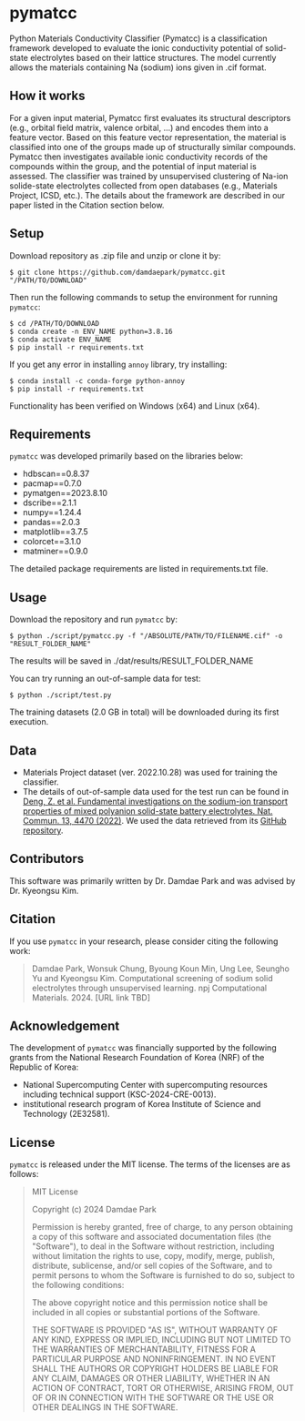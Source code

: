 # pymatcc
Python Materials Conductivity Classifier (Pymatcc) is a classification framework developed to evaluate the ionic conductivity potential of solid-state electrolytes based on their lattice structures. The model currently allows the materials containing Na (sodium) ions given in .cif format.

## How it works
For a given input material, Pymatcc first evaluates its structural descriptors (e.g., orbital field matrix, valence orbital, ...) and encodes them into a feature vector. Based on this feature vector representation, the material is classified into one of the groups made up of structurally similar compounds. Pymatcc then investigates available ionic conductivity records of the compounds within the group, and the potential of input material is assessed. The classifier was trained by unsupervised clustering of Na-ion solide-state electrolytes collected from open databases (e.g., Materials Project, ICSD, etc.). The details about the framework are described in our paper listed in the Citation section below. <br/>

## Setup
Download repository as .zip file and unzip or clone it by:

    $ git clone https://github.com/damdaepark/pymatcc.git "/PATH/TO/DOWNLOAD"
    

Then run the following commands to setup the environment for running `pymatcc`:

    $ cd /PATH/TO/DOWNLOAD
    $ conda create -n ENV_NAME python=3.8.16
    $ conda activate ENV_NAME
    $ pip install -r requirements.txt

If you get any error in installing `annoy` library, try installing:

    $ conda install -c conda-forge python-annoy
    $ pip install -r requirements.txt

Functionality has been verified on Windows (x64) and Linux (x64).

## Requirements
`pymatcc` was developed primarily based on the libraries below: <br/>
- hdbscan==0.8.37 <br/>
- pacmap==0.7.0 <br/>
- pymatgen==2023.8.10 <br/>
- dscribe==2.1.1 <br/>
- numpy==1.24.4 <br/>
- pandas==2.0.3 <br/>
- matplotlib==3.7.5 <br/>
- colorcet==3.1.0 <br/>
- matminer==0.9.0 <br/>

The detailed package requirements are listed in requirements.txt file.

## Usage
Download the repository and run `pymatcc` by:

    $ python ./script/pymatcc.py -f "/ABSOLUTE/PATH/TO/FILENAME.cif" -o "RESULT_FOLDER_NAME"

The results will be saved in ./dat/results/RESULT_FOLDER_NAME <br/>

You can try running an out-of-sample data for test:

    $ python ./script/test.py

The training datasets (2.0 GB in total) will be downloaded during its first execution.

## Data
- Materials Project dataset (ver. 2022.10.28) was used for training the classifier.
- The details of out-of-sample data used for the test run can be found in [Deng, Z. et al. Fundamental investigations on the sodium-ion transport properties of mixed polyanion solid-state battery electrolytes. Nat. Commun. 13, 4470 (2022)](https://www.nature.com/articles/s41467-022-32190-7). We used the data retrieved from its [GitHub repository](https://github.com/caneparesearch/NASICON_KMC_paper_data).

## Contributors
This software was primarily written by Dr. Damdae Park and was advised by Dr. Kyeongsu Kim.

## Citation
If you use `pymatcc` in your research, please consider citing the following work:
	
> Damdae Park, Wonsuk Chung, Byoung Koun Min, Ung Lee, Seungho Yu and Kyeongsu Kim.
> Computational screening of sodium solid electrolytes through unsupervised learning.
> npj Computational Materials. 2024. [URL link TBD]

## Acknowledgement
The development of `pymatcc` was financially supported by the following grants from the National Research Foundation of Korea (NRF) of the Republic of Korea:
- National Supercomputing Center with supercomputing resources including technical support (KSC-2024-CRE-0013).
- institutional research program of Korea Institute of Science and Technology (2E32581).

## License
`pymatcc` is released under the MIT license. The terms of the licenses are as follows:

> MIT License
> 
> Copyright (c) 2024 Damdae Park
>
> Permission is hereby granted, free of charge, to any person obtaining a copy of this software
> and associated documentation files (the "Software"), to deal in the Software without restriction,
> including without limitation the rights to use, copy, modify, merge, publish, distribute, sublicense,
> and/or sell copies of the Software, and to permit persons to whom the Software is furnished to do so,
> subject to the following conditions:
>
> The above copyright notice and this permission notice shall be included in all copies or substantial portions of the Software.
>
> THE SOFTWARE IS PROVIDED "AS IS", WITHOUT WARRANTY OF ANY KIND, EXPRESS OR IMPLIED, INCLUDING BUT
> NOT LIMITED TO THE WARRANTIES OF MERCHANTABILITY, FITNESS FOR A PARTICULAR PURPOSE AND NONINFRINGEMENT.
> IN NO EVENT SHALL THE AUTHORS OR COPYRIGHT HOLDERS BE LIABLE FOR ANY CLAIM, DAMAGES OR OTHER LIABILITY,
> WHETHER IN AN ACTION OF CONTRACT, TORT OR OTHERWISE, ARISING FROM, OUT OF OR IN CONNECTION WITH
> THE SOFTWARE OR THE USE OR OTHER DEALINGS IN THE SOFTWARE.